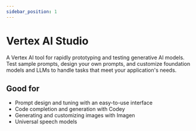 ```yaml
---
sidebar_position: 1
---
```


# Vertex AI Studio

A Vertex AI tool for rapidly prototyping and testing generative AI models. Test sample prompts, design your own prompts, and customize foundation models and LLMs to handle tasks that meet your application's needs.

## Good for

- Prompt design and tuning with an easy-to-use interface
- Code completion and generation with Codey
- Generating and customizing images with Imagen
- Universal speech models
